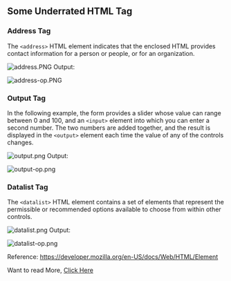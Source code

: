 ## Some Underrated HTML Tag

### Address Tag
The `<address>` HTML element indicates that the enclosed HTML provides contact information for a person or people, or for an organization.

![address.PNG](https://cdn.hashnode.com/res/hashnode/image/upload/v1627781808682/UuLqZcq0z.png)
Output:

![address-op.PNG](https://cdn.hashnode.com/res/hashnode/image/upload/v1627781819422/acExVbC4f.png)

### Output Tag
In the following example, the form provides a slider whose value can range between 0 and 100, and an `<input>` element into which you can enter a second number. The two numbers are added together, and the result is displayed in the `<output>` element each time the value of any of the controls changes.

![output.png](https://cdn.hashnode.com/res/hashnode/image/upload/v1627781885570/XHlr3ikF3.png)
Output:

![output-op.png](https://cdn.hashnode.com/res/hashnode/image/upload/v1627781904633/KRHJGZOuT.png)

### Datalist Tag
The `<datalist>` HTML element contains a set of elements that represent the permissible or recommended options available to choose from within other controls.

![datalist.png](https://cdn.hashnode.com/res/hashnode/image/upload/v1627781940669/93sHCm9l1b.png)
Output: 

![datalist-op.png](https://cdn.hashnode.com/res/hashnode/image/upload/v1627781952055/BGp47X49_.png)

Reference: https://developer.mozilla.org/en-US/docs/Web/HTML/Element​

Want to read More, [Click Here](https://beginners-developer.blogspot.com/2021/07/some-underrated-html-tag.html?utm_source=hashnode&utm_medium=post&utm_campaign=SOME+UNDERRATED+HTML+TAG+%284th+post%29%20-%206284687)